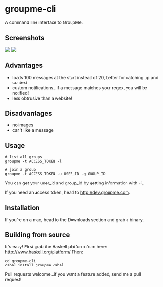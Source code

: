 # groupme-cli

A command line interface to GroupMe.

## Screenshots

![](http://static.adit.io/images/groupme1.png)
![](http://static.adit.io/images/groupme2.png)

## Advantages
- loads 100 messages at the start instead of 20, better for catching up and context
- custom notifications...if a message matches your regex, you will be notified!
- less obtrusive than a website!

## Disadvantages
- no images
- can't like a message

## Usage

    # list all groups
    groupme -t ACCESS_TOKEN -l

    # join a group
    groupme -t ACCESS_TOKEN -u USER_ID -g GROUP_ID

You can get your user_id and group_id by getting information with `-l`.

If you need an access token, head to http://dev.groupme.com.

## Installation
If you're on a mac, head to the Downloads section and grab a binary.

## Building from source

It's easy! First grab the Haskell platform from here: http://www.haskell.org/platform/
Then:

    cd groupme-cli
    cabal install groupme.cabal

Pull requests welcome...if you want a feature added, send me a pull request!
